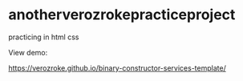 # anotherverozrokepracticeproject

practicing in html css

View demo:

https://verozroke.github.io/binary-constructor-services-template/
